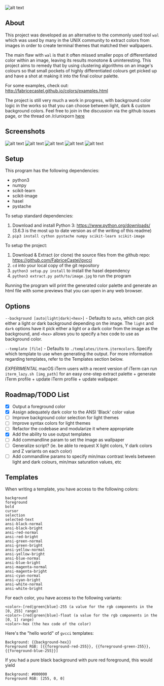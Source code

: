 ![alt text](https://github.com/FabriceCastel/gvcci/blob/master/resources/gvcci-title.png "gvcci logo")

## About

This project was developed as an alternative to the commonly used tool ```wal``` which was used by many in the UNIX community to extract colors from images in order to create terminal themes that matched their wallpapers.

The main flaw with ```wal``` is that it often missed smaller pops of differentiated color within an image, leaving its results monotone & uninteresting. This project aims to remedy that by using clustering algorithms on an image's colours so that small pockets of highly differentiated colours get picked up and have a shot at making it into the final colour palette.

For some examples, check out: http://fabricecastel.github.io/colors/examples.html

The project is still very much a work in progress, with background color logic in the works so that you can choose between light, dark & custom background colors. Feel free to join in the discussion via the github issues page, or the thread on /r/unixporn [here](https://www.reddit.com/r/unixporn/comments/77iagc/writing_a_new_tool_to_extract_terminal_colour/)

## Screenshots

![alt text](https://github.com/FabriceCastel/gvcci/blob/master/samples/dark_01.png "sample 1")
![alt text](https://github.com/FabriceCastel/gvcci/blob/master/samples/dark_02.png "sample 2")
![alt text](https://github.com/FabriceCastel/gvcci/blob/master/samples/light_01.png "sample 3")
![alt text](https://github.com/FabriceCastel/gvcci/blob/master/samples/dark_03.png "sample 4")
![alt text](https://github.com/FabriceCastel/gvcci/blob/master/samples/dark_04.png "sample 5")

## Setup

This program has the following dependencies:

* python3
* numpy
* scikit-learn
* scikit-image
* hasel
* pystache

To setup standard dependencies:

1. Download and install Python 3: https://www.python.org/downloads/ (3.6.3 is the most up to date version as of the writing of this readme)
2. ```pip3 install cython pystache numpy scikit-learn scikit-image```

To setup the project:

1. Download & Extract (or clone) the source files from the github repo: https://github.com/FabriceCastel/gvcci
2. ```cd``` into your local copy of the git repository
3. ```python3 setup.py install``` to install the hasel dependency
4. ```python3 extract.py path/to/image.jpg``` to run the program

Running the program will print the generated color palette and generate an html file with some previews that you can open in any web browser.

## Options

`--background [auto|light|dark|<hex>]` - Defaults to `auto`, which can pick either a light or dark background depending on the image. The `light` and `dark` options have it pick either a light or a dark color from the image as the background, and `<hex>` allows you to specify a hex code to use as background color.

`--template [file]` - Defaults to `./templates/iterm.itermcolors`. Specify which template to use when generating the output. For more information regarding templates, refer to the Templates section below.

*EXPERIMENTAL* macOS iTerm users with a recent version of iTerm can run ```iterm_lazy.sh [img_path]``` for an easy one-step extract palette + generate iTerm profile + update iTerm profile + update wallpaper.

## Roadmap/TODO List

- [X] Output a foreground color
- [X] Assign adequately dark color to the ANSI 'Black' color value
- [ ] Improve background color selection for light themes
- [ ] Improve syntax colors for light themes
- [ ] Refactor the codebase and modularize it where appropriate
- [X] Add the ability to use output templates
- [ ] Add commandline param to set the image as wallpaper
- [ ] Generalize script? (ie. be able to request X light colors, Y dark colors and Z variants on each color)
- [ ] Add commandline params to specify min/max contrast levels between light and dark colours, min/max saturation values, etc

## Templates

When writing a template, you have access to the following colors:

```
background
foreground
bold
cursor
selection
selected-text
ansi-black-normal
ansi-black-bright
ansi-red-normal
ansi-red-bright
ansi-green-normal
ansi-green-bright
ansi-yellow-normal
ansi-yellow-bright
ansi-blue-normal
ansi-blue-bright
ansi-magenta-normal
ansi-magenta-bright
ansi-cyan-normal
ansi-cyan-bright
ansi-white-normal
ansi-white-bright
```

For each color, you have access to the following variants:

```
<color>-[red|green|blue]-255 (a value for the rgb components in the [0, 255] range)
<color>-[red|green|blue]-float (a value for the rgb components in the [0, 1] range)
<color>-hex (the hex code of the color)
```

Here's the "hello world" of `gvcci` templates:

```
Background: {{background-hex}}
Foreground RGB: [{{foreground-red-255}}, {{foreground-green-255}}, {{foreground-blue-255}}]
```

If you had a pure black background with pure red foreground, this would yield

```
Background: #000000
Foreground RGB: [255, 0, 0]
```
